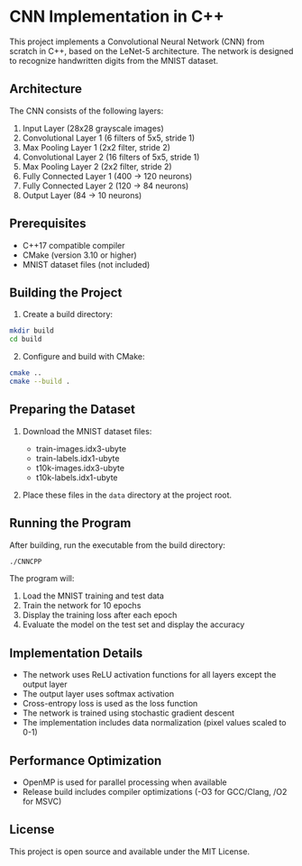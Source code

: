 # CNN Implementation in C++

This project implements a Convolutional Neural Network (CNN) from scratch in C++, based on the LeNet-5 architecture. The network is designed to recognize handwritten digits from the MNIST dataset.

## Architecture

The CNN consists of the following layers:
1. Input Layer (28x28 grayscale images)
2. Convolutional Layer 1 (6 filters of 5x5, stride 1)
3. Max Pooling Layer 1 (2x2 filter, stride 2)
4. Convolutional Layer 2 (16 filters of 5x5, stride 1)
5. Max Pooling Layer 2 (2x2 filter, stride 2)
6. Fully Connected Layer 1 (400 -> 120 neurons)
7. Fully Connected Layer 2 (120 -> 84 neurons)
8. Output Layer (84 -> 10 neurons)

## Prerequisites

- C++17 compatible compiler
- CMake (version 3.10 or higher)
- MNIST dataset files (not included)

## Building the Project

1. Create a build directory:
```bash
mkdir build
cd build
```

2. Configure and build with CMake:
```bash
cmake ..
cmake --build .
```

## Preparing the Dataset

1. Download the MNIST dataset files:
   - train-images.idx3-ubyte
   - train-labels.idx1-ubyte
   - t10k-images.idx3-ubyte
   - t10k-labels.idx1-ubyte

2. Place these files in the `data` directory at the project root.

## Running the Program

After building, run the executable from the build directory:
```bash
./CNNCPP
```

The program will:
1. Load the MNIST training and test data
2. Train the network for 10 epochs
3. Display the training loss after each epoch
4. Evaluate the model on the test set and display the accuracy

## Implementation Details

- The network uses ReLU activation functions for all layers except the output layer
- The output layer uses softmax activation
- Cross-entropy loss is used as the loss function
- The network is trained using stochastic gradient descent
- The implementation includes data normalization (pixel values scaled to 0-1)

## Performance Optimization

- OpenMP is used for parallel processing when available
- Release build includes compiler optimizations (-O3 for GCC/Clang, /O2 for MSVC)

## License

This project is open source and available under the MIT License. 
